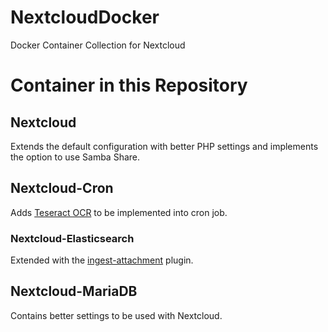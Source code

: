 # NextcloudDocker
Docker Container Collection for Nextcloud

# Container in this Repository
## Nextcloud
Extends the default configuration with better PHP settings and implements the option to use Samba Share.

## Nextcloud-Cron
Adds [Teseract OCR](https://github.com/tesseract-ocr/tesseract) to be implemented into cron job.

### Nextcloud-Elasticsearch
Extended with the [ingest-attachment](https://www.elastic.co/guide/en/elasticsearch/plugins/current/ingest-attachment.html) plugin.

## Nextcloud-MariaDB
Contains better settings to be used with Nextcloud.
